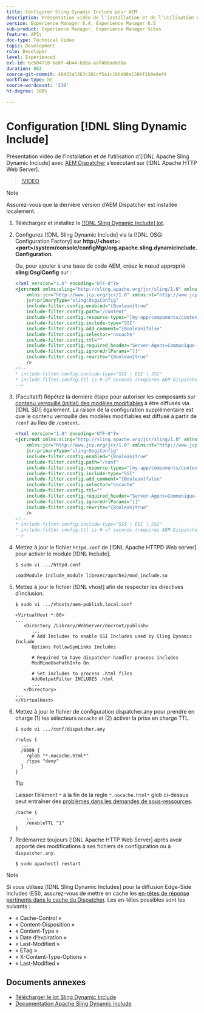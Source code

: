 ```yaml
---
title: Configurer Sling Dynamic Include pour AEM
description: Présentation vidéo de l’installation et de l’utilisation d’Apache Sling Dynamic Include avec AEM Dispatcher s’exécutant sur le serveur web Apache HTTP.
version: Experience Manager 6.4, Experience Manager 6.5
sub-product: Experience Manager, Experience Manager Sites
feature: APIs
doc-type: Technical Video
topic: Development
role: Developer
level: Experienced
exl-id: 6c504710-be8f-4b44-bd8a-aaf480ae6d8a
duration: 863
source-git-commit: 48433a5367c281cf5a1c106b08a1306f1b0e8ef4
workflow-type: ht
source-wordcount: '230'
ht-degree: 100%

---
```


# Configuration [!DNL Sling Dynamic Include]

Présentation vidéo de l’installation et de l’utilisation d’[!DNL Apache Sling Dynamic Include] avec [AEM Dispatcher](https://experienceleague.adobe.com/docs/experience-manager-dispatcher/using/dispatcher.html?lang=fr) s’exécutant sur [!DNL Apache HTTP Web Server].

>[!VIDEO](https://video.tv.adobe.com/v/3424581?quality=12&learn=on&captions=fre_fr)

>[!NOTE]
>
> Assurez-vous que la dernière version d’AEM Dispatcher est installée localement.

1. Téléchargez et installez le [[!DNL Sling Dynamic Include] lot](https://sling.apache.org/downloads.cgi).
1. Configurez [!DNL Sling Dynamic Include] via la [!DNL OSGi Configuration Factory] sur **http://&lt;host>:&lt;port>/system/console/configMgr/org.apache.sling.dynamicinclude.Configuration**.

   Ou, pour ajouter à une base de code AEM, créez le nœud approprié **sling:OsgiConfig** sur :

   ```xml
   <?xml version="1.0" encoding="UTF-8"?>
   <jcr:root xmlns:sling="http://sling.apache.org/jcr/sling/1.0" xmlns:cq="http://www.day.com/jcr/cq/1.0"
       xmlns:jcr="http://www.jcp.org/jcr/1.0" xmlns:nt="http://www.jcp.org/jcr/nt/1.0"
       jcr:primaryType="sling:OsgiConfig"
       include-filter.config.enabled="{Boolean}true"
       include-filter.config.path="/content"
       include-filter.config.resource-types="[my-app/components/content/highly-dynamic]"
       include-filter.config.include-type="SSI" 
       include-filter.config.add_comment="{Boolean}false"
       include-filter.config.selector="nocache"
       include-filter.config.ttl=""
       include-filter.config.required_header="Server-Agent=Communique-Dispatcher"
       include-filter.config.ignoreUrlParams="[]"
       include-filter.config.rewrite="{Boolean}true"
       />
   <!--
   * include-filter.config.include-type="SSI | ESI | JSI"
   * include-filter.config.ttl is # of seconds (requires AEM Dispatcher 4.1.11+)
   -->
   ```

1. (Facultatif) Répétez la dernière étape pour autoriser les composants sur [contenu verrouillé (initial) des modèles modifiables](https://helpx.adobe.com/fr/experience-manager/6-5/sites/developing/using/page-templates-editable.html?lang=fr) à être diffusés via [!DNL SDI] également. La raison de la configuration supplémentaire est que le contenu verrouillé des modèles modifiables est diffusé à partir de `/conf` au lieu de `/content`.

   ```xml
   <?xml version="1.0" encoding="UTF-8"?>
   <jcr:root xmlns:sling="http://sling.apache.org/jcr/sling/1.0" xmlns:cq="http://www.day.com/jcr/cq/1.0"
       xmlns:jcr="http://www.jcp.org/jcr/1.0" xmlns:nt="http://www.jcp.org/jcr/nt/1.0"
       jcr:primaryType="sling:OsgiConfig"
       include-filter.config.enabled="{Boolean}true"
       include-filter.config.path="/conf"
       include-filter.config.resource-types="[my-app/components/content/highly-dynamic]"
       include-filter.config.include-type="SSI" 
       include-filter.config.add_comment="{Boolean}false"
       include-filter.config.selector="nocache"
       include-filter.config.ttl=""
       include-filter.config.required_header="Server-Agent=Communique-Dispatcher"
       include-filter.config.ignoreUrlParams="[]"
       include-filter.config.rewrite="{Boolean}true"
       />
   <!--
   * include-filter.config.include-type="SSI | ESI | JSI"
   * include-filter.config.ttl is # of seconds (requires AEM Dispatcher 4.1.11+)
   -->
   ```

1. Mettez à jour le fichier `httpd.conf` de [!DNL Apache HTTPD Web server] pour activer le module [!DNL Include].

   ```shell
   $ sudo vi .../httpd.conf
   ```

   ```shell
   LoadModule include_module libexec/apache2/mod_include.so
   ```

1. Mettez à jour le fichier [!DNL vhost] afin de respecter les directives d’inclusion.

   ```shell
   $ sudo vi .../vhosts/aem-publish.local.conf
   ```

   ```shell
   <VirtualHost *:80>
   ...
      <Directory /Library/WebServer/docroot/publish>
         ...
         # Add Includes to enable SSI Includes used by Sling Dynamic Include
         Options FollowSymLinks Includes
   
         # Required to have dispatcher-handler process includes
         ModMimeUsePathInfo On
   
         # Set includes to process .html files
         AddOutputFilter INCLUDES .html
         ...
      </Directory>
   ...
   </VirtualHost>
   ```

1. Mettez à jour le fichier de configuration dispatcher.any pour prendre en charge (1) les sélecteurs `nocache` et (2) activer la prise en charge TTL.

   ```shell
   $ sudo vi .../conf/dispatcher.any
   ```

   ```shell
   /rules {
     ...
     /0009 {
       /glob "*.nocache.html*"
       /type "deny"
     } 
   }
   ```

   >[!TIP]
   >
   > Laisser l’élément `*` à la fin de la règle `*.nocache.html*` glob ci-dessus peut entraîner des [problèmes dans les demandes de sous-ressources](https://github.com/AdobeDocs/experience-manager-learn.en/issues/16).

   ```shell
   /cache {
       ...
       /enableTTL "1"
   }
   ```

1. Redémarrez toujours [!DNL Apache HTTP Web Server] après avoir apporté des modifications à ses fichiers de configuration ou à `dispatcher.any`.

   ```shell
   $ sudo apachectl restart
   ```

>[!NOTE]
>
>Si vous utilisez [!DNL Sling Dynamic Includes] pour la diffusion Edge-Side Includes (ESI), assurez-vous de mettre en cache les [en-têtes de réponse pertinents dans le cache du Dispatcher](https://experienceleague.adobe.com/docs/experience-manager-dispatcher/using/configuring/dispatcher-configuration.html?lang=fr#CachingHTTPResponseHeaders). Les en-têtes possibles sont les suivants :
>
>* « Cache-Control »
>* « Content-Disposition »
>* « Content-Type »
>* « Date d’expiration »
>* « Last-Modified »
>* « ETag »
>* « X-Content-Type-Options »
>* « Last-Modified »
>

## Documents annexes

* [Télécharger le lot Sling Dynamic Include](https://sling.apache.org/downloads.cgi)
* [Documentation Apache Sling Dynamic Include](https://github.com/Cognifide/Sling-Dynamic-Include)
